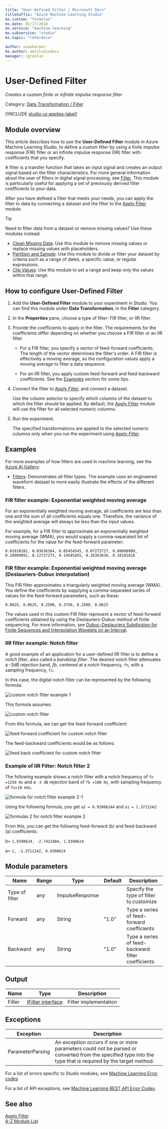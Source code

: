 ```yaml
---
title: "User-Defined Filter | Microsoft Docs"
titleSuffix: "Azure Machine Learning Studio"
ms.custom: "formulas"
ms.date: 01/17/2018
ms.service: "machine-learning"
ms.subservice: "studio"
ms.topic: "reference"

author: xiaoharper
ms.author: amlstudiodocs
manager: cgronlun
---
```

# User-Defined Filter
*Creates a custom finite or infinite impulse response filter*  
  
 Category: [Data Transformation / Filter](data-transformation-filter.md)  

[!INCLUDE [studio-ui-applies-label](../includes/studio-ui-applies-label.md)]
  
## Module overview

This article describes how to use the **User-Defined Filter** module in Azure Machine Learning Studio, to define a custom filter by using a finite impulse response (FIR) filter or an infinite impulse response (IIR) filter with coefficients that you specify.

A filter is a transfer function that takes an input signal and creates an output signal based on the filter characteristics. For more general information about the user of filters in digital signal processing, see [Filter](data-transformation-filter.md). This module is particularly useful for applying a set of previously derived filter coefficients to your data.

After you have defined a filter that meets your needs, you can apply the filter to data by connecting a dataset and the filter to the [Apply Filter](apply-filter.md) module.

> [!TIP]
> Need to filter data from a dataset or remove missing values? Use these modules instead:  
> 
> - [Clean Missing Data](clean-missing-data.md): Use this module to remove missing values or replace missing values with placeholders.  
> - [Partition and Sample](partition-and-sample.md): Use this module to divide or filter your dataset by criteria such as a range of dates, a specific value, or regular expressions.  
> - [Clip Values](clip-values.md): Use this module to set a range and keep only the values within that range.

## How to configure User-Defined Filter

1. Add the **User-Defined Filter** module to your experiment in Studio. You can find this module under **Data Transformation**, in the **Filter** category.

2. In the **Properties** pane, choose a type of filter: FIR filter, or IIR filter.
  
3.  Provide the coefficients to apply in the filter. The requirements for the coefficients differ depending on whether you choose a FIR filter or an IIR filter.

    - For a FIR filter, you specify a vector of feed-forward coefficients. The length of the vector determines the filter's order. A FIR filter is effectively a moving average, so the configuration values apply a moving average to filter a data sequence.

    - For an IIR filter, you apply custom feed-forward and feed-backward coefficients. See the [Examples](#bkmk_Examples) section for some tips.

3.  Connect the filter to [Apply Filter](apply-filter.md), and connect a dataset.

     Use the column selector to specify which columns of the dataset to which the filter should be applied. By default, the [Apply Filter](apply-filter.md) module will use the filter for all selected numeric columns.

4.  Run the experiment.

     The specified transformations are applied to the selected numeric columns only when you run the experiment using [Apply Filter](apply-filter.md).

##  <a name="bkmk_Examples"></a> Examples

For more examples of how filters are used in machine learning, see the [Azure AI Gallery](https://gallery.cortanaintelligence.com/):

- [Filters](http://go.microsoft.com/fwlink/?LinkId=525732): Demonstrates all filter types. The example uses an engineered waveform dataset to more easily illustrate the effects of the different filters.  

###  FIR filter example: Exponential weighted moving average

For an exponentially weighted moving average, all coefficients are less than one and the sum of all coefficients equals one. Therefore, the variance of the weighted average will always be less than the input values.

For example, for a FIR filter to approximate an exponentially weighted moving average (WMA), you would supply a comma-separated list of coefficients for the value for the feed-forward parameter:

```text
0.01818182, 0.03636364, 0.05454545, 0.07272727, 0.09090909, 0.10909091, 0.12727273, 0.14545455, 0.16363636, 0.18181818
```

###  FIR filter example: Exponential weighted moving average (Deslauriers-Dubuc interpolation)  

This FIR filter approximates a triangularly weighted moving average (WMA). You define the coefficients by supplying a comma-separated series of values for the feed-forward parameters, such as these:  

```text
0.0625, 0.0625, 0.2500, 0.3750, 0.2500, 0.0625
```

The values used in this custom FIR filter represent a vector of feed-forward coefficients obtained by using the Deslauriers-Dubuc method of finite sequencing. For more information, see [Dubuc-Deslauriers Subdivision for Finite Sequences and Interpolation Wavelets on an Interval](http://dip.sun.ac.za/~herbst/research/publications/subdiv.pdf).

###  IIR filter example: Notch filter

A good example of an application for a user-defined IIR filter is to define a *notch filter*, also called a *bandstop filter*. The desired notch filter attenuates a -3dB rejection band, *fb*, centered at a notch frequency, `fn`, with a sampling frequency, `fs`. 

In this case, the digital notch filter can be represented by the following formula:

 ![custom notch filter example 1](media/aml-digitalnotchfilter.PNG "aml_digitalnotchfilter")  
  
 This formula assumes:  
  
 ![custom notch filter](media/aml-usernotchfilter4.png)  
  
From this formula, we can get the feed-forward coefficient:  
  
 ![feed forward coefficient for custom notch filter](media/aml-digitalnotchfilter-ffcoefficient.PNG "aml_digitalnotchfilter-ffcoefficient")  
  
 The feed-backward coefficients would be as follows:  
  
 ![feed back coefficient for custom notch filter](media/aml-digitalnotchfilter-fbcoefficient.PNG "aml_digitalnotchfilter-fbcoefficient")  
  
### Example of IIR Filter: Notch filter 2

The following example shows a notch filter with a notch frequency of `fn =1250 Hz` and a `-3 dB` rejection band of `fb =100 Hz`, with sampling frequency of `fs=10 kHz`.  
  
 ![formula for notch filter example 2&#45;1](media/aml-notchfilterexample2-1.PNG "aml_notchfilterexample2-1")  
  
 Using the following formula, you get `a2 = 0.93906244` and `a1 = 1.3711242`:  
  
 ![formulas 2 for notch filter example 2](media/aml-notchfilterexample2-2.PNG "aml_notchfilterexample2-2")  

From this, you can get the following feed-forward (b) and feed-backward (a) coefficients:  
  
 b= `1.9390624, -2.7422484, 1.9390624`  
  
 a= `1, -1.3711242, 0.9390624`  

##  Module parameters

|Name|Range|Type|Default|Description|  
|----------|-----------|----------|-------------|-----------------|  
|Type of filter|any|ImpulseResponse||Specify the type of filter to customize|  
|Forward|any|String|"1.0"|Type a series of feed-forward coefficients|  
|Backward|any|String|"1.0"|Type a series of feed-backward filter coefficients|  
  
##  Output

|Name|Type|Description|  
|----------|----------|-----------------|  
|Filter|[IFilter interface](ifilter-interface.md)|Filter implementation|  

##  Exceptions

|Exception|Description|  
|---------------|-----------------|  
|ParameterParsing|An exception occurs if one or more parameters could not be parsed or converted from the specified type into the type that is required by the target method.|  

For a list of errors specific to Studio modules, see [Machine Learning Error codes](/errors/machine-learning-module-error-codes.md)

For a list of API exceptions, see [Machine Learning REST API Error Codes](https://docs.microsoft.com/azure/machine-learning/studio/web-service-error-codes).  

## See also  
 [Apply Filter](apply-filter.md)   
 [A-Z Module List](a-z-module-list.md)
